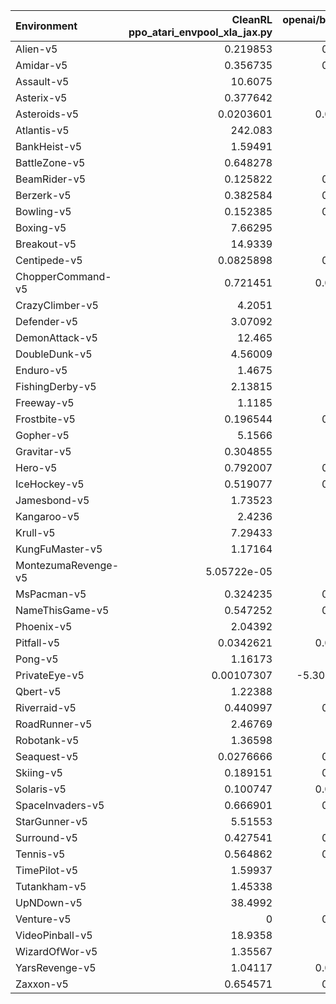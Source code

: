 | Environment         |   CleanRL ppo_atari_envpool_xla_jax.py |   openai/baselines' PPO |
|:--------------------|---------------------------------------:|------------------------:|
| Alien-v5            |                            0.219853    |             0.191542    |
| Amidar-v5           |                            0.356735    |             0.315461    |
| Assault-v5          |                           10.6075      |             7.36794     |
| Asterix-v5          |                            0.377642    |             0.39187     |
| Asteroids-v5        |                            0.0203601   |             0.0160295   |
| Atlantis-v5         |                          242.083       |           190.667       |
| BankHeist-v5        |                            1.59491     |             1.59851     |
| BattleZone-v5       |                            0.648278    |             0.51552     |
| BeamRider-v5        |                            0.125822    |             0.143463    |
| Berzerk-v5          |                            0.382584    |             0.304512    |
| Bowling-v5          |                            0.152385    |             0.284618    |
| Boxing-v5           |                            7.66295     |             7.77164     |
| Breakout-v5         |                           14.9339      |            13.4441      |
| Centipede-v5        |                            0.0825898   |             0.160915    |
| ChopperCommand-v5   |                            0.721451    |             0.0186007   |
| CrazyClimber-v5     |                            4.2051      |             4.0279      |
| Defender-v5         |                            3.07092     |             2.98276     |
| DemonAttack-v5      |                           12.465       |             6.60937     |
| DoubleDunk-v5       |                            4.56009     |             4.36364     |
| Enduro-v5           |                            1.4675      |             1.23315     |
| FishingDerby-v5     |                            2.13815     |             2.1809      |
| Freeway-v5          |                            1.1185      |             1.11205     |
| Frostbite-v5        |                            0.196544    |             0.201265    |
| Gopher-v5           |                            5.1566      |             1.22603     |
| Gravitar-v5         |                            0.304855    |             0.21953     |
| Hero-v5             |                            0.792007    |             0.837516    |
| IceHockey-v5        |                            0.519077    |             0.535946    |
| Jamesbond-v5        |                            1.73523     |             1.78046     |
| Kangaroo-v5         |                            2.4236      |             1.2536      |
| Krull-v5            |                            7.29433     |             6.62758     |
| KungFuMaster-v5     |                            1.17164     |             1.28383     |
| MontezumaRevenge-v5 |                            5.05722e-05 |             0           |
| MsPacman-v5         |                            0.324235    |             0.271832    |
| NameThisGame-v5     |                            0.547252    |             0.594366    |
| Phoenix-v5          |                            2.04392     |             1.22382     |
| Pitfall-v5          |                            0.0342621   |             0.0340544   |
| Pong-v5             |                            1.16173     |             1.16443     |
| PrivateEye-v5       |                            0.00107307  |            -5.30276e-05 |
| Qbert-v5            |                            1.22388     |             1.06233     |
| Riverraid-v5        |                            0.440997    |             0.502486    |
| RoadRunner-v5       |                            2.46769     |             5.14629     |
| Robotank-v5         |                            1.36598     |             1.42268     |
| Seaquest-v5         |                            0.0276666   |             0.040157    |
| Skiing-v5           |                            0.189151    |             0.250475    |
| Solaris-v5          |                            0.100747    |             0.0768074   |
| SpaceInvaders-v5    |                            0.666901    |             0.571875    |
| StarGunner-v5       |                            5.51553     |             4.198       |
| Surround-v5         |                            0.427541    |             0.237518    |
| Tennis-v5           |                            0.564862    |             0.908756    |
| TimePilot-v5        |                            1.59937     |             1.32888     |
| Tutankham-v5        |                            1.45338     |             1.19416     |
| UpNDown-v5          |                           38.4992      |            11.5527      |
| Venture-v5          |                            0           |             0.097076    |
| VideoPinball-v5     |                           18.9358      |            11.7083      |
| WizardOfWor-v5      |                            1.35567     |             1.0638      |
| YarsRevenge-v5      |                            1.04117     |             0.0999445   |
| Zaxxon-v5           |                            0.654571    |             0.694391    |